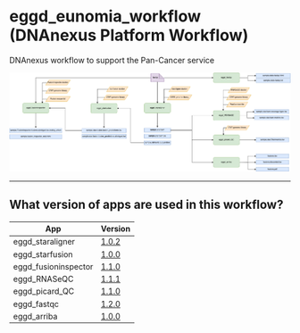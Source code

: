 # eggd_eunomia_workflow (DNAnexus Platform Workflow)

DNAnexus workflow to support the Pan-Cancer service

![Image of workflow](images/pancan_workflow.drawio.png)

---
## What version of apps are used in this workflow?

|  App 	| Version  	|
|---	|---	|
|eggd_staraligner       |[1.0.2](https://github.com/eastgenomics/eggd_staraligner/releases/tag/v1.0.2)|
|eggd_starfusion           |[1.0.0](https://github.com/eastgenomics/eggd_starfusion/releases/tag/v1.0.0)|
|eggd_fusioninspector             |[1.1.0](https://github.com/eastgenomics/eggd_fusioninspector/releases/tag/v1.1.0)|
|eggd_RNASeQC |[1.1.1](https://github.com/eastgenomics/eggd_RNASeQC/releases/tag/v1.1.1)|
|eggd_picard_QC           |[1.1.0](https://github.com/eastgenomics/eggd_picardqc/releases/tag/v1.1.0)|
|eggd_fastqc |[1.2.0](https://github.com/eastgenomics/eggd_fastqc/releases/tag/v1.2.0)|
|eggd_arriba |[1.0.0]()

